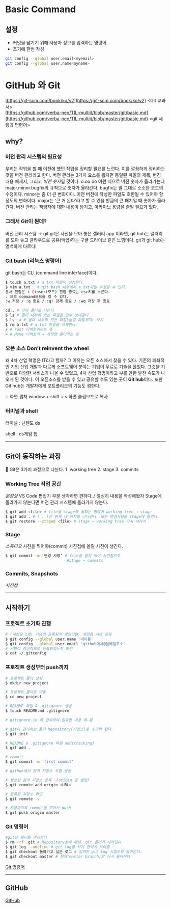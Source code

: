 # Basic Command
## 설정

- 커밋을 남기기 위해 사용자 정보를 입력하는 명령어
- 초기에 한번 작성

```bash
git config --global user.email<myemail>
git config --global user.name<myname>
```
# GitHub 와 Git

[https://git-scm.com/book/ko/v2](https://git-scm.com/book/ko/v2) <Git 교과서><br>
[https://github.com/verba-neo/TIL-multiit/blob/master/git/basic.md](https://github.com/verba-neo/TIL-multiit/blob/master/git/basic.md) <git 세팅과 명령어>

## why?

### 버전 관리 시스템의 필요성

우리는 작업을 할 때 이전에 했던 작업을 정리할 필요를 느낀다. 
이를 깔끔하게 정리하는 것을 버전 관리라고 한다. 버전 관리는 3가지 요소를 뽑자면 통일된 파일의 제목, 변경 내용 메세지, 그리고 *버전 숫자*일 것이다. 
o.oo.oo 이런 식으로 버전 숫자가 올라가는데 major.minor.bugfix의 규칙으로 숫자가 올라간다.
bugfix는 말 그대로 소소한 코드의 수정이다. 
minor는 좀 더 큰 변화이다. 이전 버전에 작성한 파일도 호환될 수 있어야 할 정도의 변화이다.
major는 ‘큰 거 온다’라고 할 수 있을 만큼의 큰 패치일 때 숫자가 올라간다.
버전 관리는 책임자에 대한 내용이 담기고, 아카이브 용량을 줄일 필요가 있다.

### 그래서 Git이 뭔데?

버전 관리 시스템 → git
git은 사진을 모아 놓은 갤러리 app 이라면, git hub는 갤러리를 모아 놓고 클라우드로 공유(백업)하는 구글 드라이브 같은 느낌이다. 
git과 git hub는 명백하게 다르다!

### Git bash (리눅스 명령어)

git bash는 CLI (command line interface)이다.

```bash
$ touch a.txt # a.txt 파일이 생성된다.
$ vim a.txt   # git bash 내부에서 a.txt파일 수정할 수 있다.
문서 편집은 i (insert모드) 편집 종료는 esc키를 누른다. 
: 으로 command모드를 킬 수 있다.
:w 저장 / :q 종료 / :q! 강제 종료 / :wq 저장 후 종료
```

```bash
cd.. # 상위 폴더로 나간다
$ ls # 폴더 내부에 있는 파일을 전부 보여준다.
$ ls -a # 폴더 내부의 모든 파일(숨김 파일까지) 보기
$ rm a.txt # a.txt 파일을 삭제한다.
/ # root 디렉토리라는 뜻
~ # Home 디렉토리 → 계정명 폴더라는 뜻
```

### 오픈 소스 Don’t reinvent the wheel

왜 4차 산업 혁명은 IT라고 할까?
그 이유는 오픈 소스에서 찾을 수 있다. 기존의 폐쇄적인 기업 산업 개발과 다르게 소프트웨어 분야는 기업이 무료로 기술을 풀었다. 그것을 기반으로 다양한 서비스가 나올 수 있었고, 4차 산업 혁명이라고 부를 만한 발전 속도가 나오게 된 것이다. 이 오픈소스를 받을 수 있고 공유할 수도 있는 곳이 **Git hub**이다.
또한 Git hub는 개발자에게 포트폴리오의 기능도 겸한다.

<aside>
💡 화면 캡처
window + shift + s 하면 클립보드로 복사
</aside>

### 터미널과 shell

터미널 : 닌텐도 ds

shell : ds게임 칩

---

## Git이 동작하는 과정

<aside>
📎 Git은 3가지 과정으로 나뉜다.
1. working tree
2. stage
3. commits

</aside>

### Working Tree 작업 공간

*분장실*
VS Code 편집기 부분 생각하면 편하다..!
열심히 내용을 작성해봤자 Stage에 올라가지 않는다면 버전 관리 시스템에 올라가지 않는다.

```bash
$ git add <file> # file을 stage에 올리는 명령어 working tree → stage
$ git add . # ( . )은 현재 내 위치를 나타낸다. 모든 변경사항을 stage에 올린다.
$ git restore --staged <file> # stage → working tree 다시 내리기
```

### Stage

*스튜디오*
사진을 찍어야(commit) 사진첩에 올릴 사진이 생긴다.

```bash
$ git commit -m ‘변경 사항’ # file을 찰칵 찍어 사진첩으로 
						   #stage → commits
```

### Commits, Snapshots

*사진첩*

---

## 시작하기

### 프로젝트 초기화 진행

```bash
# (계정당 1회) 서명이 등록되지 않았다면, 계정용 서명 등록
$ git config --global user.name '내이름'
$ git config --global user.email 'github에서@쓸메일주소'
# 서명이 정상적으로 등록되었는지 확인
$ cat ~/.gitconfig
```

### **프로젝트 생성부터 push까지**

```bash
# 프로젝트 폴더 생성
$ mkdir new_project

# 프로젝트 폴더로 이동
$ cd new_project

# README 파일 & .gitignore 생성
$ touch README.md .gitignore

# gitignore.io 에 접속하여 필요한 내용 복-붙

# git이 관리하는 폴더 Repository(저장소)로 초기화 된다.
$ git init

# README & .gitignore 파일 add(tracking)
$ git add .

# commit
$ git commit -m 'first commit'

# github에서 원격 저장소 직접 생성

# 생성한 원격 저장소 등록  (origin 은 별명)
$ git remote add origin <URL>

# 등록된 저장소 확인
$ git remote -v

# 지금까지의 commit들 모아서 push
$ git push origin master
```

### Git 명령어

```bash
#git은 폴더를 관리한다
$ rm -rf .git # Repository상태 해제 .git 폴더가 사라진다
$ git log --oneline # git log를 보기 편하게 보여줌
$ git checkout 돌아가고 싶은 로그 # 입력한 git log 시점으로 돌아간다.
$ git checkout master # 현재(master branch)로 다시 돌아온다
```

[Git 명령어](https://www.notion.so/Git-8749235c86174063bc9b65c72a5ab3c9?pvs=21)

---

## GitHub

[GitHub](https://www.notion.so/GitHub-0886d4fb406740f1af221cf398305b54?pvs=21)
